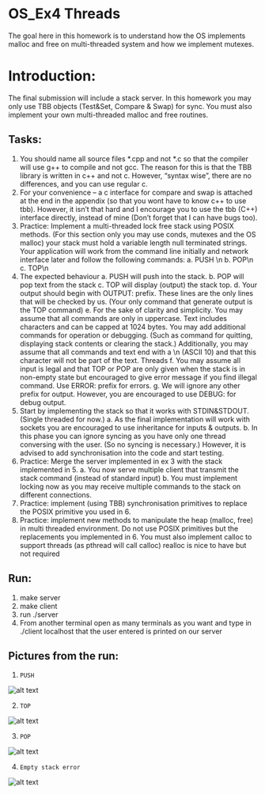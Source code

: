 # OS_Ex4 Threads
The goal here in this homework is to understand how the OS implements malloc and free on
multi-threaded system and how we implement mutexes.


# Introduction:
The final submission will include a stack server.
In this homework you may only use TBB objects (Test&Set, Compare & Swap) for sync. You
must also implement your own multi-threaded malloc and free routines.


## Tasks:
1. You should name all source files *.cpp and not *.c so that the compiler will use g++ to
compile and not gcc. The reason for this is that the TBB library is written in c++ and not c.
However, “syntax wise”, there are no differences, and you can use regular c.
2. For your convenience – a c interface for compare and swap is attached at the end in
the appendix (so that you wont have to know c++ to use tbb). However, it isn’t that hard
and I encourage you to use the tbb (C++) interface directly, instead of mine (Don’t forget
that I can have bugs too).
3. Practice: Implement a multi-threaded lock free stack using POSIX methods. (For this
section only you may use conds, mutexes and the OS malloc) your stack must hold a variable
length null terminated strings. Your application will work from the command line initially
and network interface later and follow the following commands:
a. PUSH <text>\n
b. POP\n
c. TOP\n
4. The expected behaviour
a. PUSH will push <text> into the stack.
b. POP will pop text from the stack
c. TOP will display (output) the stack top.
d. Your output should begin with OUTPUT: prefix. These lines are the only lines that will
be checked by us. (Your only command that generate output is the TOP command)
e. For the sake of clarity and simplicity. You may assume that all commands are only in
uppercase. Text includes characters and can be capped at 1024 bytes. You may add
additional commands for operation or debugging. (Such as command for quitting, displaying
stack contents or clearing the stack.) Additionally, you may assume that all commands and
text end with a \n (ASCII 10) and that this character will not be part of the text.
Threads
f. You may assume all input is legal and that TOP or POP are only given when the stack is
in non-empty state but encouraged to give error message if you find illegal command. Use
ERROR: <cause> prefix for errors.
g. We will ignore any other prefix for output. However, you are encouraged to use
DEBUG: for debug output.
5. Start by implementing the stack so that it works with STDIN&STDOUT. (Single threaded
for now.)
a. As the final implementation will work with sockets you are encouraged to use
inheritance for inputs & outputs.
b. In this phase you can ignore syncing as you have only one thread conversing with the
user. (So no syncing is necessary.) However, it is advised to add synchronisation into the
code and start testing.
6. Practice: Merge the server implemented in ex 3 with the stack implemented in 5.
a. You now serve multiple client that transmit the stack command (instead of standard
input)
b. You must implement locking now as you may receive multiple commands to the stack
on different connections.
7. Practice: implement (using TBB) synchronisation primitives to replace the POSIX
primitive you used in 6.
8. Practice: implement new methods to manipulate the heap (malloc, free) in multi
threaded environment. Do not use POSIX primitives but the replacements you implemented
in 6.
You must also implement calloc to support threads (as pthread will call calloc) realloc is nice
to have but not required


##  Run:
1. make server
2. make client
3. run ./server
5. From another terminal open as many terminals as you want and type in ./client localhost that the user entered is printed on our server

## Pictures from the run:
  1. ```PUSH```
 
![alt text]()
  
  2. ```TOP```
 
![alt text]()
  
  3. ```POP```
 
![alt text]()
  
  4. ```Empty stack error```
 
![alt text]()

